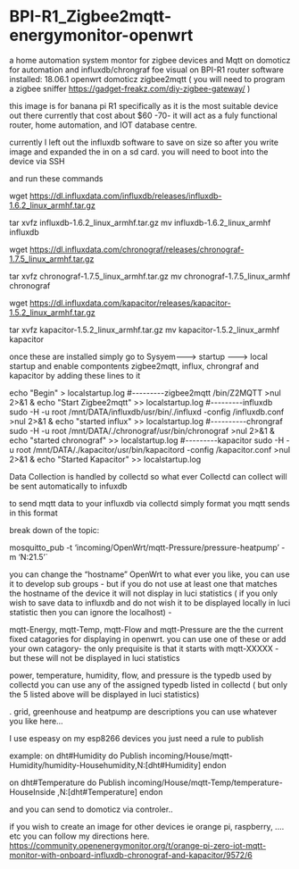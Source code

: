 # BPI-R1_Zigbee2mqtt-energymonitor-openwrt
a home automation system montor for zigbee devices and Mqtt on domoticz for automation  and influxdb/chrongraf foe visual on BPI-R1 router
software installed:
18.06.1 openwrt
domoticz
zigbee2mqtt ( you will need to program a zigbee sniffer https://gadget-freakz.com/diy-zigbee-gateway/ )

this image is for banana pi R1   specifically as  it is  the most suitable device out there currently that cost about $60 -70-  it will act as a fuly functional router, home automation, and IOT database centre.

currently I left out the influxdb software to save on size  so after you write image and expanded the in on a sd card.  you will need to boot into the device via SSH 

and run these commands

wget https://dl.influxdata.com/influxdb/releases/influxdb-1.6.2_linux_armhf.tar.gz

tar xvfz influxdb-1.6.2_linux_armhf.tar.gz
mv influxdb-1.6.2_linux_armhf influxdb

wget https://dl.influxdata.com/chronograf/releases/chronograf-1.7.5_linux_armhf.tar.gz

tar xvfz chronograf-1.7.5_linux_armhf.tar.gz
 mv chronograf-1.7.5_linux_armhf chronograf
 
wget https://dl.influxdata.com/kapacitor/releases/kapacitor-1.5.2_linux_armhf.tar.gz

tar xvfz kapacitor-1.5.2_linux_armhf.tar.gz
mv kapacitor-1.5.2_linux_armhf kapacitor

once these are installed  simply  go to Sysyem---> startup ---> local startup  and enable compontents zigbee2mqtt, influx, chrongraf and kapacitor by adding these lines to it

echo "Begin" > localstartup.log
#---------zigbee2mqtt
/bin/Z2MQTT >nul 2>&1 & echo "Start Zigbee2mqtt" >> localstartup.log
#---------influxdb
sudo -H -u root /mnt/DATA/influxdb/usr/bin/./influxd -config /influxdb.conf   >nul 2>&1 & echo "started influx" >> localstartup.log
#----------chrongraf
sudo -H -u root /mnt/DATA/./chronograf/usr/bin/chronograf   >nul 2>&1 & echo "started chronograf" >> localstartup.log
#---------kapacitor
sudo -H -u root /mnt/DATA/./kapacitor/usr/bin/kapacitord -config /kapacitor.conf >nul 2>&1 & echo "Started Kapacitor" >> localstartup.log



Data Collection is handled by collectd so what ever Collectd can collect will be sent automatically to infuxdb

 to send  mqtt data to your influxdb via collectd simply format you mqtt sends in this format 
 
 break down of the topic:

mosquitto_pub -t ‘incoming/OpenWrt/mqtt-Pressure/pressure-heatpump’ -m ‘N:21.5’`

you can change the “hostname” OpenWrt to what ever you like, you can use it to develop sub groups - but if you do not use at least one that matches the hostname of the device it will not display in luci statistics ( if you only wish to save data to influxdb and do not wish it to be displayed locally in luci statistic then you can ignore the localhost) -

mqtt-Energy, mqtt-Temp, mqtt-Flow and mqtt-Pressure are the the current fixed catagories for displaying in openwrt. you can use one of these or add your own catagory- the only prequisite is that it starts with mqtt-XXXXX - but these will not be displayed in luci statistics

power, temperature, humidity, flow, and pressure is the typedb used by collectd you can use any of the assigned typedb listed in collectd ( but only the 5 listed above will be displayed in luci statistics)

. grid, greenhouse and heatpump are descriptions you can use whatever you like here…

I use  espeasy   on my esp8266 devices  you just need a rule to publish

example:
on dht#Humidity do
 Publish incoming/House/mqtt-Humidity/humidity-Househumidity,N:[dht#Humidity] 
endon

on dht#Temperature do
 Publish incoming/House/mqtt-Temp/temperature-HouseInside ,N:[dht#Temperature] 
 endon
 
 and you can send to domoticz  via controler..
 
 if you wish to create an image for other  devices ie orange pi, raspberry,  .... etc  you can follow  my directions here. https://community.openenergymonitor.org/t/orange-pi-zero-iot-mqtt-monitor-with-onboard-influxdb-chronograf-and-kapacitor/9572/6
